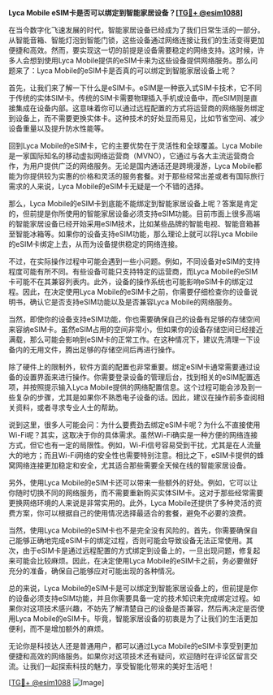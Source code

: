 **Lyca Mobile eSIM卡是否可以绑定到智能家居设备？[[TG💪+ @esim1088](https://t.me/s/esim1088)]**

在当今数字化飞速发展的时代，智能家居设备已经成为了我们日常生活的一部分。从智能音箱、智能灯泡到智能门锁，这些设备通过网络连接让我们的生活变得更加便捷和高效。然而，要实现这一切的前提是设备需要稳定的网络支持。这时候，许多人会想到使用Lyca Mobile提供的eSIM卡来为这些设备提供网络服务。那么问题来了：Lyca Mobile的eSIM卡是否真的可以绑定到智能家居设备上呢？

首先，让我们来了解一下什么是eSIM卡。eSIM是一种嵌入式SIM卡技术，它不同于传统的实体SIM卡。传统的SIM卡需要物理插入手机或设备中，而eSIM则是直接集成在设备内部。这意味着你可以通过远程配置的方式将运营商的网络服务绑定到设备上，而不需要更换实体卡。这种技术的好处显而易见，比如节省空间、减少设备重量以及提升防水性能等。

回到Lyca Mobile的eSIM卡，它的主要优势在于灵活性和全球覆盖。Lyca Mobile是一家国际知名的移动虚拟网络运营商（MVNO），它通过与各大主流运营商合作，为用户提供广泛的网络服务。无论是国内通话还是跨境漫游，Lyca Mobile都能为你提供较为实惠的价格和灵活的服务套餐。对于那些经常出差或者有国际旅行需求的人来说，Lyca Mobile的eSIM卡无疑是一个不错的选择。

那么，Lyca Mobile的eSIM卡到底能不能绑定到智能家居设备上呢？答案是肯定的，但前提是你所使用的智能家居设备必须支持eSIM功能。目前市面上很多高端的智能家居设备已经开始采用eSIM技术，比如某些品牌的智能电视、智能音箱甚至智能冰箱等。如果你的设备支持eSIM功能，那么理论上就可以将Lyca Mobile的eSIM卡绑定上去，从而为设备提供稳定的网络连接。

不过，在实际操作过程中可能会遇到一些小问题。例如，不同设备对eSIM的支持程度可能有所不同。有些设备可能只支持特定的运营商，而Lyca Mobile的eSIM卡可能不在其兼容列表内。此外，设备的操作系统也可能影响eSIM卡的绑定过程。因此，在决定使用Lyca Mobile的eSIM卡之前，你需要仔细检查你的设备说明书，确认它是否支持eSIM功能以及是否兼容Lyca Mobile的网络服务。

当然，即使你的设备支持eSIM功能，你也需要确保自己的设备有足够的存储空间来容纳eSIM卡。虽然eSIM占用的空间非常小，但如果你的设备存储空间已经接近满载，那么可能会影响到eSIM卡的正常工作。在这种情况下，建议先清理一下设备内的无用文件，腾出足够的存储空间后再进行操作。

除了硬件上的限制外，软件方面的配置也非常重要。绑定eSIM卡通常需要通过设备的设置界面来进行操作。你需要登录设备的管理后台，找到相关的eSIM配置选项，并按照提示输入Lyca Mobile提供的网络配置信息。这个过程可能会涉及到一些复杂的步骤，尤其是如果你不熟悉电子设备的话。因此，建议在操作前多查阅相关资料，或者寻求专业人士的帮助。

说到这里，很多人可能会问：为什么要费劲去绑定eSIM卡呢？为什么不直接使用Wi-Fi呢？其实，这取决于你的具体需求。虽然Wi-Fi确实是一种方便的网络连接方式，但它也有一定的局限性。例如，Wi-Fi信号容易受到干扰，尤其是在人流量大的地方；而且Wi-Fi网络的安全性也需要特别注意。相比之下，eSIM卡提供的蜂窝网络连接更加稳定和安全，尤其适合那些需要全天候在线的智能家居设备。

另外，使用Lyca Mobile的eSIM卡还可以带来一些额外的好处。例如，它可以让你随时切换不同的网络服务，而不需要重新购买实体SIM卡。这对于那些经常需要更换网络环境的人来说是非常实用的。此外，Lyca Mobile还提供了多种灵活的资费方案，你可以根据自己的使用情况选择最适合的套餐，避免不必要的浪费。

当然，使用Lyca Mobile的eSIM卡也不是完全没有风险的。首先，你需要确保自己能够正确地完成eSIM卡的绑定过程，否则可能会导致设备无法正常使用。其次，由于eSIM卡是通过远程配置的方式绑定到设备上的，一旦出现问题，修复起来可能会比较麻烦。因此，在决定使用Lyca Mobile的eSIM卡之前，务必要做好充分的准备，确保自己能够应对可能出现的各种情况。

总的来说，Lyca Mobile的eSIM卡是可以绑定到智能家居设备上的，但前提是你的设备必须支持eSIM功能，并且你需要具备一定的技术知识来完成绑定过程。如果你对这项技术感兴趣，不妨先了解清楚自己的设备是否兼容，然后再决定是否使用Lyca Mobile的eSIM卡。毕竟，智能家居设备的初衷是为了让我们的生活更加便利，而不是增加额外的麻烦。

无论你是科技达人还是普通用户，都可以通过Lyca Mobile的eSIM卡享受到更加便捷和高效的网络服务。如果你对这项技术还有疑问，欢迎随时在评论区留言交流。让我们一起探索科技的魅力，享受智能化带来的美好生活吧！

[[TG💪+ @esim1088](https://t.me/s/esim1088) ![Image](https://i.postimg.cc/4NQfJmqS/Snipaste-2025-05-13-00-14-12.png)]